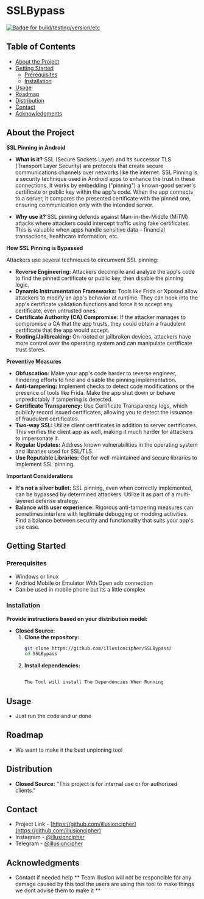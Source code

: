 # SSLBypass

[![Badge for build/testing/version/etc](https://img.shields.io/badge/<Working>-<2>-<COLOR>.svg)](link-to-badge-details) 




## Table of Contents
* [About the Project](#about-the-project)
* [Getting Started](#getting-started)
   * [Prerequisites](#prerequisites)
   * [Installation](#installation)
* [Usage](#usage)
* [Roadmap](#roadmap)
* [Distribution](#distribution)
* [Contact](#contact)
* [Acknowledgments](#acknowledgments)

## About the Project

**SSL Pinning in Android**

* **What is it?** SSL (Secure Sockets Layer) and its successor TLS (Transport Layer Security) are protocols that create secure communications channels over networks like the internet.  SSL Pinning is a security technique used in Android apps to enhance the trust in these connections. It works by embedding ("pinning") a known-good server's certificate or public key within the app's code. When the app connects to a server, it compares the presented certificate with the pinned one, ensuring communication only with the intended server.

* **Why use it?** SSL pinning defends against Man-in-the-Middle (MiTM) attacks where attackers could intercept traffic using fake certificates.  This is valuable when apps handle sensitive data –  financial transactions, healthcare information, etc.

**How SSL Pinning is Bypassed**

Attackers use several techniques to circumvent SSL pinning:

* **Reverse Engineering:** Attackers decompile and analyze the app's code to find the pinned certificate or public key, then disable the pinning logic. 
* **Dynamic Instrumentation Frameworks:** Tools like Frida or Xposed allow attackers to modify an app's behavior at runtime. They can hook into the app's certificate validation functions and force it to accept any certificate, even untrusted ones. 
* **Certificate Authority (CA) Compromise:** If the attacker manages to compromise a CA that the app trusts, they could obtain a fraudulent certificate that the app would accept.
* **Rooting/Jailbreaking:** On rooted or jailbroken devices, attackers have more control over the operating system and can manipulate certificate trust stores.

**Preventive Measures**

* **Obfuscation:**  Make your app's code harder to reverse engineer, hindering efforts to find and disable the pinning implementation.
* **Anti-tampering:** Implement checks to detect code modifications or the presence of tools like Frida. Make the app shut down or behave unpredictably if tampering is detected.
* **Certificate Transparency:** Use Certificate Transparency logs, which publicly record issued certificates, allowing you to detect the issuance of fraudulent certificates.
* **Two-way SSL:**  Utilize client certificates in addition to server certificates. This verifies the client app as well, making it much harder for attackers to impersonate it.  
* **Regular Updates:**  Address known vulnerabilities in the operating system and libraries used for SSL/TLS. 
* **Use Reputable Libraries:** Opt for well-maintained and secure libraries to implement SSL pinning.

**Important Considerations**

* **It's not a silver bullet:** SSL pinning, even when correctly implemented, can be bypassed by determined attackers. Utilize it as part of a multi-layered defense strategy.
* **Balance with user experience:** Rigorous anti-tampering measures can sometimes interfere with legitimate debugging or modding activities. Find a balance between security and functionality that suits your app's use case.


## Getting Started

### Prerequisites

* Windows or linux
* Andriod Mobile or Emulator With Open adb connection
* Can be used in mobile phone but its a little complex

### Installation

**Provide instructions based on your distribution model:**

* **Closed Source:**
    1. **Clone the repository:**
       ```bash
       git clone https://github.com/illusioncipher/SSLBypass/
       cd SSLBypass 
       ```
    2. **Install dependencies:**
       ```bash

       The Tool will install The Dependencies When Running
       ```

## Usage

* Just run the code and ur done

## Roadmap

* We want to make it the best unpinning tool

## Distribution

* **Closed Source:** "This project is for internal use or for authorized clients."
## Contact

* Project Link - [https://github.com/illusioncipher](https://github.com/illusioncipher)
* Instagram - [@illusioncipher](https://www.instagram.com/illusioncipher/)
* Telegram - [@illusioncipher](https://t.me/illusioncipher) 

## Acknowledgments

* Contact if needed help
** Team Illusion will not be responcible for any damage caused by this tool the users are using this tool to make things we dont advise them to make it **

